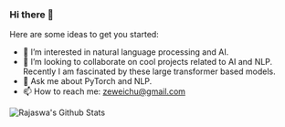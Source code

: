 ### Hi there 👋

<!--
**ZeweiChu/ZeweiChu** is a ✨ _special_ ✨ repository because its `README.md` (this file) appears on your GitHub profile.

Here are some ideas to get you started:

- 🔭 I’m currently working on ...
- 🌱 I’m currently learning ...
- 👯 I’m looking to collaborate on ...
- 🤔 I’m looking for help with ...
- 💬 Ask me about ...
- 📫 How to reach me: ...
- 😄 Pronouns: ...
- ⚡ Fun fact: ...
-->

Here are some ideas to get you started:

- 🔭 I’m interested in natural language processing and AI. 
- 👯 I’m looking to collaborate on cool projects related to AI and NLP. Recently I am fascinated by these large transformer based models.  
- 💬 Ask me about PyTorch and NLP. 
- 📫 How to reach me: zeweichu@gmail.com

<img align="left" alt="Rajaswa's Github Stats" src="https://github-readme-stats.vercel.app/api?username=zeweichu&show_icons=true&hide_border=true" />

[website]: http://people.cs.uchicago.edu/~zeweichu/
